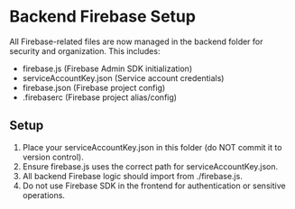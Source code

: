 # Backend Firebase Setup

All Firebase-related files are now managed in the backend folder for security and organization. This includes:
- firebase.js (Firebase Admin SDK initialization)
- serviceAccountKey.json (Service account credentials)
- firebase.json (Firebase project config)
- .firebaserc (Firebase project alias/config)

## Setup
1. Place your serviceAccountKey.json in this folder (do NOT commit it to version control).
2. Ensure firebase.js uses the correct path for serviceAccountKey.json.
3. All backend Firebase logic should import from ./firebase.js.
4. Do not use Firebase SDK in the frontend for authentication or sensitive operations. 